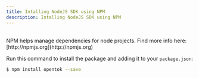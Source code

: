 ```yaml
---
title: Intalling NodeJS SDK using NPM
description: Intalling NodeJS SDK using NPM
---
```

<br>
NPM helps manage dependencies for node projects. Find more info here: [http://npmjs.org](http://npmjs.org)

Run this command to install the package and adding it to your `package.json`:

```sh
$ npm install opentok --save
```
